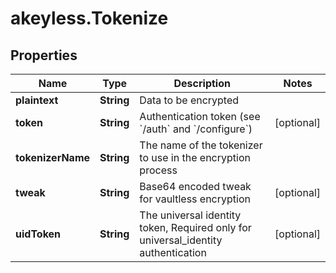 # akeyless.Tokenize

## Properties

Name | Type | Description | Notes
------------ | ------------- | ------------- | -------------
**plaintext** | **String** | Data to be encrypted | 
**token** | **String** | Authentication token (see &#x60;/auth&#x60; and &#x60;/configure&#x60;) | [optional] 
**tokenizerName** | **String** | The name of the tokenizer to use in the encryption process | 
**tweak** | **String** | Base64 encoded tweak for vaultless encryption | [optional] 
**uidToken** | **String** | The universal identity token, Required only for universal_identity authentication | [optional] 


